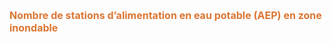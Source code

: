<font size="3" color= "#dc7633"><b>
Nombre de stations d’alimentation en eau potable (AEP) en zone inondable
</b></font>

